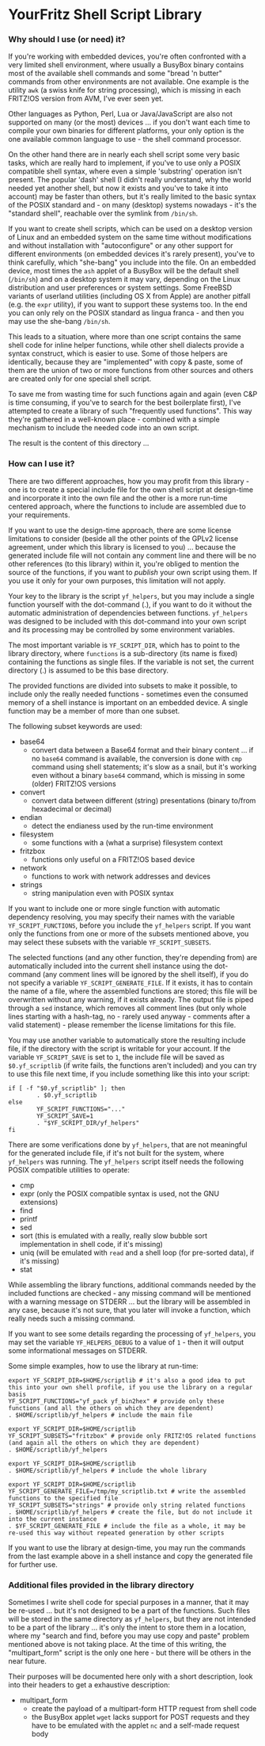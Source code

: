 # YourFritz Shell Script Library

### Why should I use (or need) it?

If you're working with embedded devices, you're often confronted with a very limited shell environment, where usually a BusyBox binary contains most of the available shell commands and some "bread 'n butter" commands from other environments are not available. One example is the utility ```awk``` (a swiss knife for string processing), which is missing in each FRITZ!OS version from AVM, I've ever seen yet.

Other languages as Python, Perl, Lua or Java/JavaScript are also not supported on many (or the most) devices ... if you don't want each time to compile your own binaries for different platforms, your only option is the one available common language to use - the shell command processor.

On the other hand there are in nearly each shell script some very basic tasks, which are really hard to implement, if you've to use only a POSIX compatible shell syntax, where even a simple 'substring' operation isn't present. The popular 'dash' shell (I didn't really understand, why the world needed yet another shell, but now it exists and you've to take it into account) may be faster than others, but it's really limited to the basic syntax of the POSIX standard and - on many (desktop) systems nowadays - it's the "standard shell", reachable over the symlink from ```/bin/sh```.

If you want to create shell scripts, which can be used on a desktop version of Linux and an embedded system on the same time without modifications and without installation with "autoconfigure" or any other support for different environments (on embedded devices it's rarely present), you've to think carefully, which "she-bang" you include into the file. On an embedded device, most times the ```ash``` applet of a BusyBox will be the default shell (```/bin/sh```) and on a desktop system it may vary, depending on the Linux distribution and user preferences or system settings. Some FreeBSD variants of userland utilities (including OS X from Apple) are another pitfall (e.g. the ```expr``` utility), if you want to support these systems too. In the end you can only rely on the POSIX standard as lingua franca - and then you may use the she-bang ```/bin/sh```.

This leads to a situation, where more than one script contains the same shell code for inline helper functions, while other shell dialects provide a syntax construct, which is easier to use. Some of those helpers are identically, because they are "implemented" with copy & paste, some of them are the union of two or more functions from other sources and others are created only for one special shell script.

To save me from wasting time for such functions again and again (even C&P is time consuming, if you've to search for the best boilerplate first), I've attempted to create a library of such "frequently used functions". This way they're gathered in a well-known place - combined with a simple mechanism to include the needed code into an own script.

The result is the content of this directory ...

### How can I use it?

There are two different approaches, how you may profit from this library - one is to create a special include file for the own shell script at design-time and incorporate it into the own file and the other is a more run-time centered approach, where the functions to include are assembled due to your requirements.

If you want to use the design-time approach, there are some license limitations to consider (beside all the other points of the GPLv2 license agreement, under which this library is licensed to you) ... because the generated include file will not contain any comment line and there will be no other references (to this library) within it, you're obliged to mention the source of the functions, if you want to *publish* your own script using them. If you use it only for your own purposes, this limitation will not apply.

Your key to the library is the script ```yf_helpers```, but you may include a single function yourself with the dot-command (.), if you want to do it without the automatic administration of dependencies between functions. ```yf_helpers``` was designed to be included with this dot-command into your own script and its processing may be controlled by some environment variables.

The most important variable is ```YF_SCRIPT_DIR```, which has to point to the library directory, where ```functions``` is a sub-directory (its name is fixed) containing the functions as single files. If the variable is not set, the current directory (.) is assumed to be this base directory.

The provided functions are divided into subsets to make it possible, to include only the really needed functions - sometimes even the consumed memory of a shell instance is important on an embedded device. A single function may be a member of more than one subset.

The following subset keywords are used:
* base64
  - convert data between a Base64 format and their binary content ... if no ```base64``` command is available, the conversion is done with ```cmp``` command using shell statements; it's slow as a snail, but it's working even without a binary ```base64``` command, which is missing in some (older) FRITZ!OS versions
* convert
  - convert data between different (string) presentations (binary to/from hexadecimal or decimal)
* endian
  - detect the endianess used by the run-time environment
* filesystem
  - some functions with a (what a surprise) filesystem context
* fritzbox
  - functions only useful on a FRITZ!OS based device
* network
  - functions to work with network addresses and devices
* strings
  - string manipulation even with POSIX syntax

If you want to include one or more single function with automatic dependency resolving, you may specify their names with the variable ```YF_SCRIPT_FUNCTIONS```, before you include the ```yf_helpers``` script. If you want only the functions from one or more of the subsets mentioned above, you may select these subsets with the variable ```YF_SCRIPT_SUBSETS```.

The selected functions (and any other function, they're depending from) are automatically included into the current shell instance using the dot-command (any comment lines will be ignored by the shell itself), if you do not specify a variable ```YF_SCRIPT_GENERATE_FILE```. If it exists, it has to contain the name of a file, where the assembled functions are stored; this file will be overwritten without any warning, if it exists already. The output file is piped through a ```sed``` instance, which removes all comment lines (but only whole lines starting with a hash-tag, no - rarely used anyway - comments after a valid statement) - please remember the license limitations for this file.

You may use another variable to automatically store the resulting include file, if the directory with the script is writable for your account. If the variable ```YF_SCRIPT_SAVE``` is set to ```1```, the include file will be saved as ```$0.yf_scriptlib``` (if write fails, the functions aren't included) and you can try to use this file next time, if you include something like this into your script:

```
if [ -f "$0.yf_scriptlib" ]; then
        . $0.yf_scriptlib
else
        YF_SCRIPT_FUNCTIONS="..."
        YF_SCRIPT_SAVE=1
        . "$YF_SCRIPT_DIR/yf_helpers"
fi
``` 

There are some verifications done by ```yf_helpers```, that are not meaningful for the generated include file, if it's not built for the system, where ```yf_helpers``` was running. The ```yf_helpers``` script itself needs the following POSIX compatible utilities to operate:

* cmp
* expr (only the POSIX compatible syntax is used, not the GNU extensions)
* find
* printf
* sed
* sort (this is emulated with a really, really slow bubble sort implementation in shell code, if it's missing)
* uniq (will be emulated with ```read``` and a shell loop (for pre-sorted data), if it's missing)
* stat

While assembling the library functions, additional commands needed by the included functions are checked - any missing command will be mentioned with a warning message on STDERR ... but the library will be assembled in any case, because it's not sure, that you later will invoke a function, which really needs such a missing command.

If you want to see some details regarding the processing of ```yf_helpers```, you may set the variable ```YF_HELPERS_DEBUG``` to a value of ```1``` - then it will output some informational messages on STDERR.

Some simple examples, how to use the library at run-time:

```
export YF_SCRIPT_DIR=$HOME/scriptlib # it's also a good idea to put this into your own shell profile, if you use the library on a regular basis
YF_SCRIPT_FUNCTIONS="yf_pack yf_bin2hex" # provide only these functions (and all the others on which they are dependent)
. $HOME/scriptlib/yf_helpers # include the main file
```

```
export YF_SCRIPT_DIR=$HOME/scriptlib
YF_SCRIPT_SUBSETS="fritzbox" # provide only FRITZ!OS related functions (and again all the others on which they are dependent)
. $HOME/scriptlib/yf_helpers
```

```
export YF_SCRIPT_DIR=$HOME/scriptlib
. $HOME/scriptlib/yf_helpers # include the whole library
```

```
export YF_SCRIPT_DIR=$HOME/scriptlib
YF_SCRIPT_GENERATE_FILE=/tmp/my_scriptlib.txt # write the assembled functions to the specified file
YF_SCRIPT_SUBSETS="strings" # provide only string related functions
. $HOME/scriptlib/yf_helpers # create the file, but do not include it into the current instance
. $YF_SCRIPT_GENERATE_FILE # include the file as a whole, it may be re-used this way without repeated generation by other scripts

```

If you want to use the library at design-time, you may run the commands from the last example above in a shell instance and copy the generated file for further use.

### Additional files provided in the library directory

Sometimes I write shell code for special purposes in a manner, that it may be re-used ... but it's not designed to be a part of the functions. Such files will be stored in the same directory as ```yf_helpers```, but they are not intended to be a part of the library ... it's only the intent to store them in a location, where my "search and find, before you may use copy and paste" problem mentioned above is not taking place. At the time of this writing, the "multipart_form" script is the only one here - but there will be others in the near future.

Their purposes will be documented here only with a short description, look into their headers to get a exhaustive description:

* multipart_form
  * create the payload of a multipart-form HTTP request from shell code
  * the BusyBox applet ```wget``` lacks support for POST requests and they have to be emulated with the applet ```nc``` and a self-made request body

